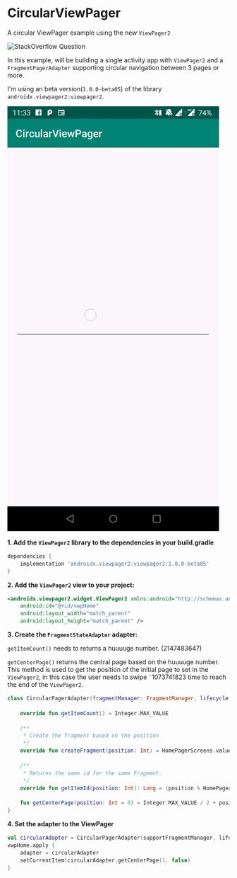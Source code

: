 # CircularViewPager
A circular ViewPager example using the new `ViewPager2` 

![StackOverflow Question](https://stackoverflow.com/questions/7546224/viewpager-as-a-circular-queue-wrapping)

In this example, will be building a single activity app with `ViewPager2` and a `FragmentPagerAdapter` supporting circular navigation between 3 pages or more. 

I'm using an beta version(`1.0.0-beta05`) of the library `androidx.viewpager2:viewpager2`.

![Circular ViewPager](art/circular_viewpager.gif)

**1. Add the `ViewPager2` library to the dependencies in your build.gradle**
```groovy
dependencies {
    implementation 'androidx.viewpager2:viewpager2:1.0.0-beta05'
}
```

**2. Add the `ViewPager2` view to your project:**
```xml
<androidx.viewpager2.widget.ViewPager2 xmlns:android="http://schemas.android.com/apk/res/android"
    android:id="@+id/vwpHome"
    android:layout_width="match_parent"
    android:layout_height="match_parent" />
```


**3. Create the `FragmentStateAdapter` adapter:**

`getItemCount()` needs to returns a huuuuge number. (2147483647)

`getCenterPage()` returns the central page based on the huuuuge number.
This method is used to get the position of the initial page to set in the `ViewPager2`, in this case the user needs to swipe ˜1073741823 time to reach the end of the `ViewPager2`.

```kotlin
class CircularPagerAdapter(fragmentManager: FragmentManager, lifecycle: Lifecycle) : FragmentStateAdapter(fragmentManager, lifecycle) {

    override fun getItemCount() = Integer.MAX_VALUE

    /**
     * Create the fragment based on the position
     */
    override fun createFragment(position: Int) = HomePagerScreens.values()[position % HomePagerScreens.values().size].fragment.java.newInstance()

    /**
     * Returns the same id for the same Fragment.
     */
    override fun getItemId(position: Int): Long = (position % HomePagerScreens.values().size).toLong()

    fun getCenterPage(position: Int = 0) = Integer.MAX_VALUE / 2 + position
}
````
**4. Set the adapter to the ViewPager**
```kotlin
val circularAdapter = CircularPagerAdapter(supportFragmentManager, lifecycle)
vwpHome.apply {
    adapter = circularAdapter
    setCurrentItem(circularAdapter.getCenterPage(), false)
}
```
